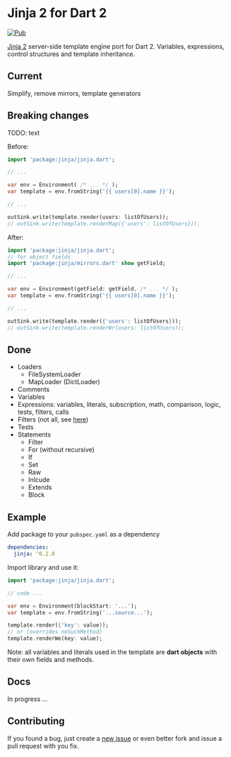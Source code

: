 # Jinja 2 for Dart 2

[![Pub](https://img.shields.io/pub/v/jinja.svg)](https://pub.dartlang.org/packages/jinja)

[Jinja 2](http://jinja.pocoo.org/) server-side template engine port for Dart 2. Variables, expressions, control structures and template inheritance.

## Current

Simplify, remove mirrors, template generators

## Breaking changes

TODO: text

Before:

```dart
import 'package:jinja/jinja.dart';

// ...

var env = Environment( /* ... */ );
var template = env.fromString('{{ users[0].name }}');

// ...

outSink.write(template.render(users: listOfUsers));
// outSink.write(template.renderMap({'users': listOfUsers}));
```

After:

```dart
import 'package:jinja/jinja.dart';
// for object fields
import 'package:jinja/mirrors.dart' show getField;

// ...

var env = Environment(getField: getField, /* ... */ );
var template = env.fromString('{{ users[0].name }}');

// ...

outSink.write(template.render({'users': listOfUsers}));
// outSink.write(template.renderWr(users: listOfUsers));
```

## Done

- Loaders
  - FileSystemLoader
  - MapLoader (DictLoader)
- Comments
- Variables
- Expressions: variables, literals, subscription, math, comparison, logic, tests, filters, calls
- Filters (not all, see [here][filters])
- Tests
- Statements
  - Filter
  - For (without recursive)
  - If
  - Set
  - Raw
  - Inlcude
  - Extends
  - Block

## Example

Add package to your `pubspec.yaml` as a dependency

```yaml
dependencies:
  jinja: ^0.2.0
```

Import library and use it:

```dart
import 'package:jinja/jinja.dart';

// code ...

var env = Environment(blockStart: '...');
var template = env.fromString('...source...');

template.render({'key': value});
// or (overrides noSuchMethod)
template.renderWe(key: value);
```

Note: all variables and literals used in the template are **dart objects** with their own fields and methods.

Docs
----
In progress ...

Contributing
------------
If you found a bug, just create a [new issue][new_issue] or even better fork
and issue a pull request with you fix.

[filters]: https://github.com/ykmnkmi/dart-jinja/blob/master/lib/src/filters.dart
[new_issue]: https://github.com/ykmnkmi/dart-jinja/issues/new